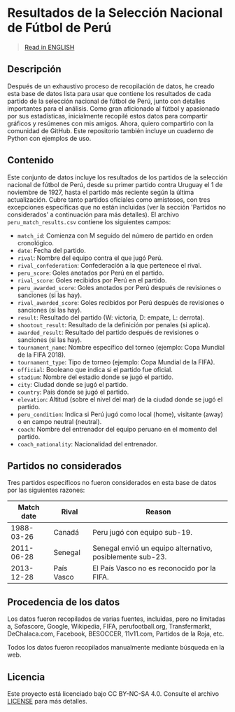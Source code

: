 # Resultados de la Selección Nacional de Fútbol de Perú

> [Read in ENGLISH](README.md)

## Descripción
Después de un exhaustivo proceso de recopilación de datos, he creado esta base de datos lista para usar que contiene los resultados de cada partido de la selección nacional de fútbol de Perú, junto con detalles importantes para el análisis. Como gran aficionado al fútbol y apasionado por sus estadísticas, inicialmente recopilé estos datos para compartir gráficos y resúmenes con mis amigos. Ahora, quiero compartirlo con la comunidad de GitHub. Este repositorio también incluye un cuaderno de Python con ejemplos de uso.

## Contenido
Este conjunto de datos incluye los resultados de los partidos de la selección nacional de fútbol de Perú, desde su primer partido contra Uruguay el 1 de noviembre de 1927, hasta el partido más reciente según la última actualización. Cubre tanto partidos oficiales como amistosos, con tres excepciones específicas que no están incluidas (ver la sección 'Partidos no considerados' a continuación para más detalles). El archivo `peru_match_results.csv` contiene los siguientes campos:

- `match_id`: Comienza con M seguido del número de partido en orden cronológico.
- `date`: Fecha del partido.
- `rival`: Nombre del equipo contra el que jugó Perú.
- `rival_confederation`: Confederación a la que pertenece el rival.
- `peru_score`: Goles anotados por Perú en el partido.
- `rival_score`: Goles recibidos por Perú en el partido.
- `peru_awarded_score`: Goles anotados por Perú después de revisiones o sanciones (si las hay).
- `rival_awarded_score`: Goles recibidos por Perú después de revisiones o sanciones (si las hay).
- `result`: Resultado del partido (W: victoria, D: empate, L: derrota).
- `shootout_result`: Resultado de la definición por penales (si aplica).
- `awarded_result`: Resultado del partido después de revisiones o sanciones (si las hay).
- `tournament_name`: Nombre específico del torneo (ejemplo: Copa Mundial de la FIFA 2018).
- `tournament_type`: Tipo de torneo (ejemplo: Copa Mundial de la FIFA).
- `official`: Booleano que indica si el partido fue oficial.
- `stadium`: Nombre del estadio donde se jugó el partido.
- `city`: Ciudad donde se jugó el partido.
- `country`: País donde se jugó el partido.
- `elevation`: Altitud (sobre el nivel del mar) de la ciudad donde se jugó el partido.
- `peru_condition`: Indica si Perú jugó como local (home), visitante (away) o en campo neutral (neutral).
- `coach`: Nombre del entrenador del equipo peruano en el momento del partido.
- `coach_nationality`: Nacionalidad del entrenador.

## Partidos no considerados
Tres partidos específicos no fueron considerados en esta base de datos por las siguientes razones:

| Match date  | Rival         | Reason                                    |
|-------------|---------------|-------------------------------------------|
| 1988-03-26  | Canadá        | Peru jugó con equipo sub-19.              |
| 2011-06-28  | Senegal       | Senegal envió un equipo alternativo, posiblemente sub-23. |
| 2013-12-28  | País Vasco    | El País Vasco no es reconocido por la FIFA. |

## Procedencia de los datos

Los datos fueron recopilados de varias fuentes, incluidas, pero no limitadas a, Sofascore, Google, Wikipedia, FIFA, perufootball.org, Transfermarkt, DeChalaca.com, Facebook, BESOCCER, 11v11.com, Partidos de la Roja, etc.

Todos los datos fueron recopilados manualmente mediante búsqueda en la web.

## Licencia
Este proyecto está licenciado bajo CC BY-NC-SA 4.0. Consulte el archivo [LICENSE](LICENSE) para más detalles.
